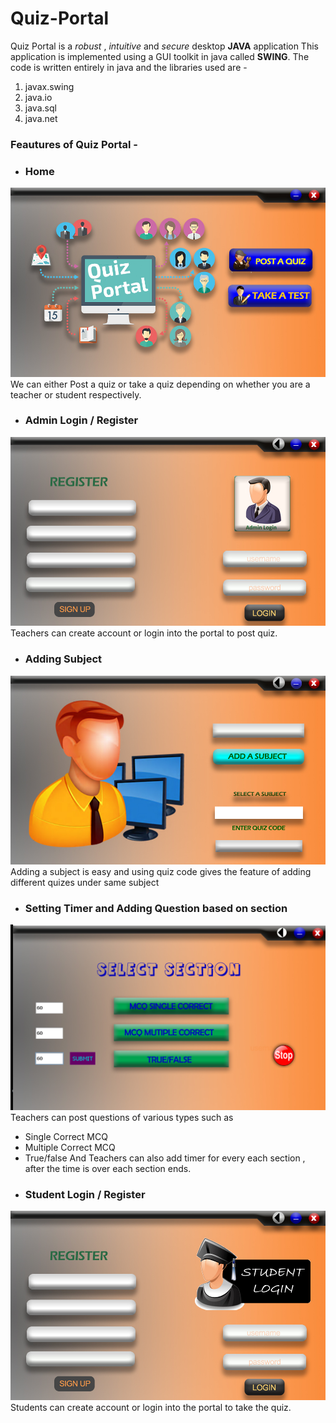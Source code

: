 # Quiz-Portal 
 Quiz Portal is a *robust* , *intuitive* and *secure* desktop **JAVA** application 
 This application is implemented using a GUI toolkit in java called **SWING**.
 The code is written entirely in java and the libraries used are -
 1. javax.swing
 2. java.io
 3. java.sql
 4. java.net
 
 ### Feautures of Quiz Portal -
 
 * ### Home
 
![alt text](https://github.com/Man-vendra/Quiz-Portal/blob/master/images/HOME.jpg?raw=true)
We can either Post a quiz or take a quiz depending on whether you are a  teacher or student respectively.
* ### Admin Login / Register
![alt text](https://github.com/Man-vendra/Quiz-Portal/blob/master/images/admin1.jpg?raw=true)
Teachers can create account or login into the portal to post quiz.

* ### Adding Subject
![alt text](https://github.com/Man-vendra/Quiz-Portal/blob/master/images/ADDASUBJECT.jpg?raw=true)
Adding a subject is easy and using quiz code gives the feature of adding different quizes under same subject

* ### Setting Timer and Adding Question based on section
![alt text](https://github.com/Man-vendra/Quiz-Portal/blob/master/images/Section.png?raw=true)
Teachers can post questions of various types such as 
- Single Correct MCQ
- Multiple Correct MCQ
- True/false 
And Teachers can also add timer for every each section , after the time is over each section ends.

* ### Student Login / Register
![alt text](https://github.com/Man-vendra/Quiz-Portal/blob/master/images/studentlogin.jpg?raw=true)
Students can create account or login into the portal to take the quiz.
